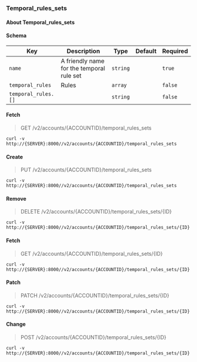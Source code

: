 ### Temporal_rules_sets

#### About Temporal_rules_sets

#### Schema

Key | Description | Type | Default | Required
--- | ----------- | ---- | ------- | --------
`name` | A friendly name for the temporal rule set | `string` |   | `true`
`temporal_rules` | Rules | `array` |   | `false`
`temporal_rules.[]` |   | `string` |   | `false`


#### Fetch

> GET /v2/accounts/{ACCOUNTID}/temporal_rules_sets

```curl
curl -v http://{SERVER}:8000//v2/accounts/{ACCOUNTID}/temporal_rules_sets
```

#### Create

> PUT /v2/accounts/{ACCOUNTID}/temporal_rules_sets

```curl
curl -v http://{SERVER}:8000//v2/accounts/{ACCOUNTID}/temporal_rules_sets
```

#### Remove

> DELETE /v2/accounts/{ACCOUNTID}/temporal_rules_sets/{ID}

```curl
curl -v http://{SERVER}:8000//v2/accounts/{ACCOUNTID}/temporal_rules_sets/{ID}
```

#### Fetch

> GET /v2/accounts/{ACCOUNTID}/temporal_rules_sets/{ID}

```curl
curl -v http://{SERVER}:8000//v2/accounts/{ACCOUNTID}/temporal_rules_sets/{ID}
```

#### Patch

> PATCH /v2/accounts/{ACCOUNTID}/temporal_rules_sets/{ID}

```curl
curl -v http://{SERVER}:8000//v2/accounts/{ACCOUNTID}/temporal_rules_sets/{ID}
```

#### Change

> POST /v2/accounts/{ACCOUNTID}/temporal_rules_sets/{ID}

```curl
curl -v http://{SERVER}:8000//v2/accounts/{ACCOUNTID}/temporal_rules_sets/{ID}
```

